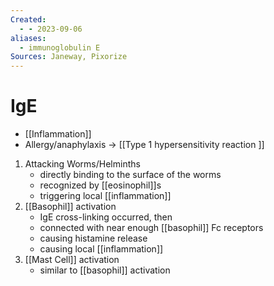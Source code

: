 ```yaml
---
Created:
  - - 2023-09-06
aliases:
  - immunoglobulin E
Sources: Janeway, Pixorize
---
```

# IgE
- [[Inflammation]]
- Allergy/anaphylaxis → [[Type 1 hypersensitivity reaction
]]
1. Attacking Worms/Helminths
   - directly binding to the surface of the worms
   - recognized by [[eosinophil]]s
   - triggering local [[inflammation]]
2. [[Basophil]] activation
   - IgE cross-linking occurred, then
   - connected with near enough [[basophil]] Fc receptors
   - causing histamine release
   - causing local [[inflammation]]
3. [[Mast Cell]] activation
   - similar to [[basophil]] activation
